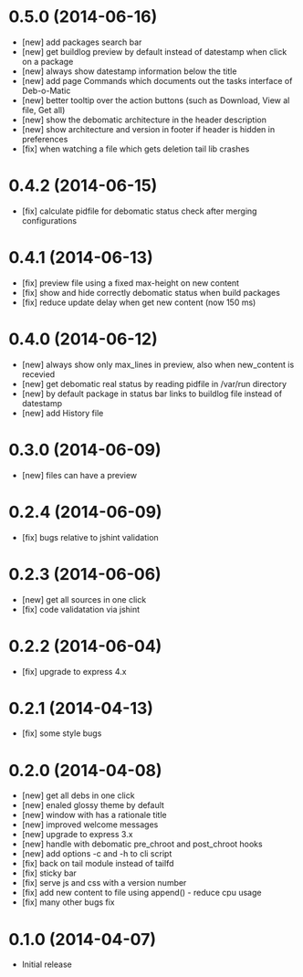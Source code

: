 # 0.5.0 (2014-06-16)
 * [new] add packages search bar
 * [new] get buildlog preview by default instead of datestamp when click on a package
 * [new] always show datestamp information below the title
 * [new] add page Commands which documents out the tasks interface of Deb-o-Matic
 * [new] better tooltip over the action buttons (such as Download, View al file, Get all)
 * [new] show the debomatic architecture in the header description
 * [new] show architecture and version in footer if header is hidden in preferences
 * [fix] when watching a file which gets deletion tail lib crashes

# 0.4.2 (2014-06-15)
 * [fix] calculate pidfile for debomatic status check after merging configurations

# 0.4.1 (2014-06-13)
 * [fix] preview file using a fixed max-height on new content
 * [fix] show and hide correctly debomatic status when build packages
 * [fix] reduce update delay when get new content (now 150 ms)

# 0.4.0 (2014-06-12)
 * [new] always show only max_lines in preview, also when new_content is recevied
 * [new] get debomatic real status by reading pidfile in /var/run directory
 * [new] by default package in status bar links to buildlog file instead of datestamp
 * [new] add History file

# 0.3.0 (2014-06-09)
 * [new] files can have a preview

# 0.2.4 (2014-06-09)
 * [fix] bugs relative to jshint validation

# 0.2.3 (2014-06-06)
 * [new] get all sources in one click
 * [fix] code validatation via jshint

# 0.2.2 (2014-06-04)
 * [fix] upgrade to express 4.x

# 0.2.1 (2014-04-13)
 * [fix] some style bugs

# 0.2.0 (2014-04-08)
 * [new] get all debs in one click
 * [new] enaled glossy theme by default
 * [new] window with has a rationale title
 * [new] improved welcome messages
 * [new] upgrade to express 3.x
 * [new] handle with debomatic pre_chroot and post_chroot hooks
 * [new] add options -c and -h to cli script
 * [fix] back on tail module instead of tailfd
 * [fix] sticky bar
 * [fix] serve js and css with a version number
 * [fix] add new content to file using append() - reduce cpu usage
 * [fix] many other bugs fix

# 0.1.0 (2014-04-07)
 * Initial release
